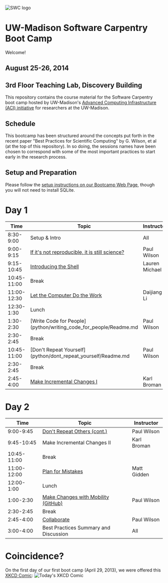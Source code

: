 ![SWC logo](http://software-carpentry.org/img/software-carpentry-banner.png)

UW-Madison Software Carpentry Boot Camp
=======================================
Welcome!

August 25-26, 2014
-------------------

3rd Floor Teaching Lab, Discovery Building
------------------

This repository contains the course material for the Software
Carpentry boot camp hosted by UW-Madison's 
[Advanced Computing Infrastructure (ACI) initiative](https://aci.wisc.edu) for researchers at the UW-Madison.

Schedule
-----------

This bootcamp has been structured around the concepts put forth in the
recent paper "Best Practices for Scientific Computing" by G. Wilson,
et al (at the top of this repository). In so doing, the sessions names 
have been chosen to correspond
with some of the most important practices to start early in the research process.

Setup and Preparation
-----------

Please follow the 
[setup instructions on our Bootcamp Web Page](http://uw-madison-aci.github.io/2014-08-25-wisc/),
though you will not need to install SQLite.

Day 1
=======

| Time         | Topic                                   | Instructor   |
| ------------ | --------------------------------------- |--------------|
| 8:30-9:00    | Setup & Intro                           |   All        |
| 9:00-9:15    | [If it's not reproducible, it is still science?](https://github.com/UW-Madison-ACI/boot-camps/blob/2014-08-04-Davidson/BestPractices.pdf?raw=true) | Paul Wilson |
| 9:15-10:45   | [Introducing the Shell](shell/Readme.md)| Lauren Michael |
| 10:45-11:00  | Break                                   |              |
| 11:00-12:30  | [Let the Computer Do the Work](shell/automation/Readme.md) | Daijiang Li |
| 12:30-1:30   | Lunch                                   |              |
| 1:30-2:30    | [Write Code for People](python/writing_code_for_people/Readme.md | Paul Wilson |
| 2:30-2:45    | Break                                   |              |
| 10:45-11:00  | [Don't Repeat Yourself](python/dont_repeat_yourself/Readme.md | Paul Wilson |
| 2:30-2:45    | Break                                   |              |
| 2:45-4:00    | [Make Incremental Changes I](version-control/git/local/Readme.md) | Karl Broman |

Day 2
=======

| Time         | Topic                                   | Instructor   |
| ------------ | --------------------------------------- |--------------|
| 9:00-9:45    | [Don't Repeat Others (cont.)](python/dont_repeat_yourself/Readme.md)| Paul Wilson |
| 9:45-10:45   | Make Incremental Changes II             | Karl Broman  |
| 10:45-11:00  | Break					 | 		|
| 11:00-12:00  | [Plan for Mistakes](python/testing/Readme.md) | Matt Gidden |
| 12:00- 1:00  | Lunch					 |		|
| 1:00-2:30    | [Make Changes with Mobility (GitHub)](version-control/git/mobility/Readme.md) | Paul Wilson |
| 2:30-2:45    | Break                                   |      	|
| 2:45-4:00    | [Collaborate](version-control/git/remote/Readme.md) | Paul Wilson |
| 3:00-4:00    | Best Practices Summary and Discussion	 |   All	|

Coincidence?
============

On the first day of our first boot camp (April 29, 2013), we were offered this [XKCD Comic](http://xkcd.com/1205/):
![Today's XKCD Comic](http://imgs.xkcd.com/comics/is_it_worth_the_time.png)

